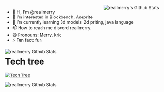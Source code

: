 
<a href="#">
  <img src="https://github-readme-stats.vercel.app/api?username=reallmerry&show_icons=true&hide_border=true" align="right" alt="reallmerry's Github Stats" />
</a>

- 👋 Hi, I’m @reallmerry
- 👀 I’m interested in Blockbench, Aseprite
- 🌱 I’m currently learning 3d models, 2d priting, java language
- 📫 How to reach me discord reallmerry.
- 😄 Pronouns: Merry, krid
- ⚡ Fun fact: fun

<div>
    <img src="https://dev.discordprofiles.me/openspotify/1175891844626907329" align="left" alt="reallmerry Github Stats" />
</div>

# Tech tree

[![Tech Tree](https://skillicons.dev/icons?i=java,html,css,discord,blender,figma)](https://skillicons.dev)

<div>
    <img src="https://github-readme-stats.vercel.app/api/top-langs/?username=reallmerry&layout=compact" align="left" alt="reallmerry Github Stats" />
</div>

<!---
reallmerry/reallmerry is a ✨ special ✨ repository because its `README.md` (this file) appears on your GitHub profile.
You can click the Preview link to take a look at your changes.
--->
